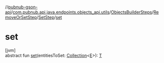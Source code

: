 //[pubnub-gson-api](../../../../../index.md)/[com.pubnub.api.java.endpoints.objects_api.utils](../../../index.md)/[ObjectsBuilderSteps](../../index.md)/[RemoveOrSetStep](../index.md)/[SetStep](index.md)/[set](set.md)

# set

[jvm]\
abstract fun [set](set.md)(entitiesToSet: [Collection](https://docs.oracle.com/javase/8/docs/api/java/util/Collection.html)&lt;[E](index.md)&gt;): [T](index.md)
